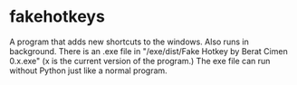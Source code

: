 # fakehotkeys
 A program that adds new shortcuts to the windows. Also runs in background. There is an .exe file in "/exe/dist/Fake Hotkey by Berat Cimen 0.x.exe" (x is the current version of the program.) The exe file can run without Python just like a normal program.
